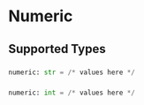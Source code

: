 # Numeric


## Supported Types

### 

```python
numeric: str = /* values here */
```

### 

```python
numeric: int = /* values here */
```

